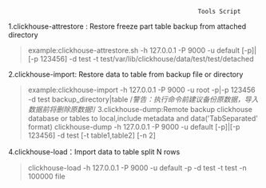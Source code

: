                                                          Tools Script
1.clickhouse-attrestore : Restore freeze part table backup from attached directory  
>example:clickhouse-attrestore.sh -h 127.0.0.1 -P 9000 -u default [-p]|[-p 123456] -d test -t test/var/lib/clickhouse/data/test/test/detached

2.clickhouse-import: Restore data to table from backup file or directory
>example:clickhouse-import -h 127.0.0.1 -P 9000 -u root -p|-p 123456 -d test backup_directory|table
/*警告：执行命令前建议备份原数据，导入数据前将删除原数据!*/
3.clickhouse-dump:Remote backup clickhouse database or tables to local,include metadata and data('TabSeparated' format)
>clickhouse-dump -h 127.0.0.1 -P 9000 -u  default [-p]|[-p 123456] -d test [-t table1,table2] [-n 2]

4.clickhouse-load：Import data to table split N rows
>clickhouse-load -h 127.0.0.1 -P 9000 -u default -p -d test -t test -n 100000 file
